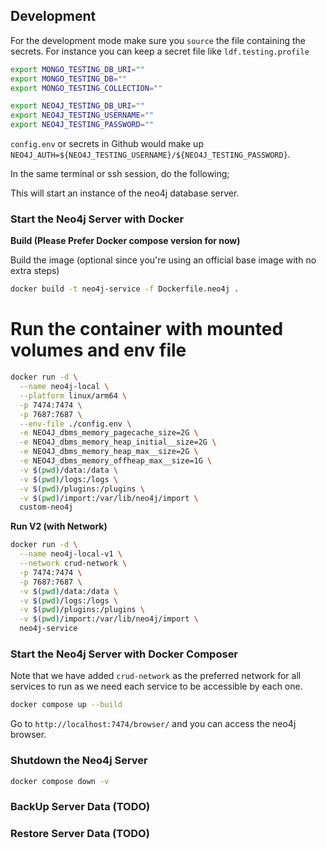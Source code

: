 ## Development

For the development mode make sure you `source` the file containing the secrets. For instance 
you can keep a secret file like `ldf.testing.profile`

```bash
export MONGO_TESTING_DB_URI=""
export MONGO_TESTING_DB=""
export MONGO_TESTING_COLLECTION=""

export NEO4J_TESTING_DB_URI=""
export NEO4J_TESTING_USERNAME=""
export NEO4J_TESTING_PASSWORD=""
```

`config.env` or secrets in Github would make up `NEO4J_AUTH=${NEO4J_TESTING_USERNAME}/${NEO4J_TESTING_PASSWORD}`.

In the same terminal or ssh session, do the following;

This will start an instance of the neo4j database server. 

### Start the Neo4j Server with Docker

**Build (Please Prefer Docker compose version for now)**

Build the image (optional since you're using an official base image with no extra steps)

```bash
docker build -t neo4j-service -f Dockerfile.neo4j .
```
# Run the container with mounted volumes and env file

```bash
docker run -d \
  --name neo4j-local \
  --platform linux/arm64 \
  -p 7474:7474 \
  -p 7687:7687 \
  --env-file ./config.env \
  -e NEO4J_dbms_memory_pagecache_size=2G \
  -e NEO4J_dbms_memory_heap_initial__size=2G \
  -e NEO4J_dbms_memory_heap_max__size=2G \
  -e NEO4J_dbms_memory_offheap_max__size=1G \
  -v $(pwd)/data:/data \
  -v $(pwd)/logs:/logs \
  -v $(pwd)/plugins:/plugins \
  -v $(pwd)/import:/var/lib/neo4j/import \
  custom-neo4j
```

**Run V2 (with Network)**

```bash
docker run -d \
  --name neo4j-local-v1 \
  --network crud-network \
  -p 7474:7474 \
  -p 7687:7687 \
  -v $(pwd)/data:/data \
  -v $(pwd)/logs:/logs \
  -v $(pwd)/plugins:/plugins \
  -v $(pwd)/import:/var/lib/neo4j/import \
  neo4j-service
```

### Start the Neo4j Server with Docker Composer

Note that we have added `crud-network` as the preferred network for all services
to run as we need each service to be accessible by each one. 

```bash
docker compose up --build
```

Go to `http://localhost:7474/browser/` and you can access the neo4j browser. 

### Shutdown the Neo4j Server

```bash
docker compose down -v
```

### BackUp Server Data (TODO)


### Restore Server Data (TODO)

